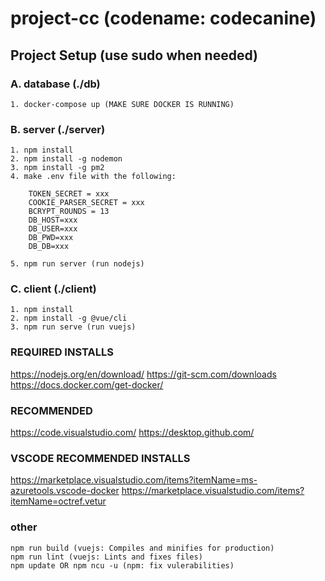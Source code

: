 # project-cc (codename: codecanine)

## Project Setup (use sudo when needed)

### A. database (./db)
```
1. docker-compose up (MAKE SURE DOCKER IS RUNNING)
```

### B. server (./server)
```
1. npm install
2. npm install -g nodemon
3. npm install -g pm2
4. make .env file with the following:

    TOKEN_SECRET = xxx
    COOKIE_PARSER_SECRET = xxx
    BCRYPT_ROUNDS = 13
    DB_HOST=xxx
    DB_USER=xxx
    DB_PWD=xxx
    DB_DB=xxx

5. npm run server (run nodejs)
```

### C. client (./client)
```
1. npm install
2. npm install -g @vue/cli
3. npm run serve (run vuejs)
```

### REQUIRED INSTALLS
https://nodejs.org/en/download/
https://git-scm.com/downloads
https://docs.docker.com/get-docker/

### RECOMMENDED
https://code.visualstudio.com/
https://desktop.github.com/

### VSCODE RECOMMENDED INSTALLS
https://marketplace.visualstudio.com/items?itemName=ms-azuretools.vscode-docker
https://marketplace.visualstudio.com/items?itemName=octref.vetur


### other
```
npm run build (vuejs: Compiles and minifies for production)
npm run lint (vuejs: Lints and fixes files)
npm update OR npm ncu -u (npm: fix vulerabilities)
```

